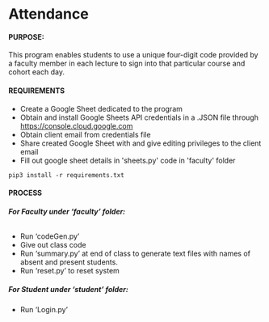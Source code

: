 # Attendance
#### PURPOSE:
This program enables students to use a unique four-digit code provided by a faculty member in each lecture to sign into that particular course and cohort each day. 

#### REQUIREMENTS
* Create a Google Sheet dedicated to the program 
* Obtain and install Google Sheets API credentials in a .JSON file through https://console.cloud.google.com 
* Obtain client email from credentials file
* Share created Google Sheet with and give editing privileges to the client email
* Fill out google sheet details in 'sheets.py' code in 'faculty' folder
```
pip3 install -r requirements.txt

```


#### PROCESS 
##### For Faculty under ‘faculty’ folder: 
###### 
* Run ‘codeGen.py’  
* Give out class code 
*	Run ‘summary.py’ at end of class to generate text files with names of absent and present students.
*	Run ‘reset.py’ to reset system
 
##### For Student under ‘student’ folder: 
* Run ‘Login.py’ 
